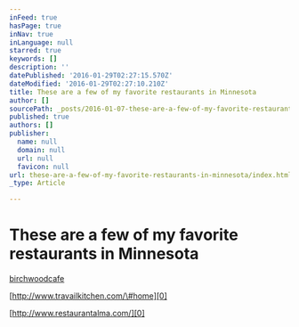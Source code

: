 ```yaml
---
inFeed: true
hasPage: true
inNav: true
inLanguage: null
starred: true
keywords: []
description: ''
datePublished: '2016-01-29T02:27:15.570Z'
dateModified: '2016-01-29T02:27:10.210Z'
title: These are a few of my favorite restaurants in Minnesota
author: []
sourcePath: _posts/2016-01-07-these-are-a-few-of-my-favorite-restaurants-in-minnesota.md
published: true
authors: []
publisher:
  name: null
  domain: null
  url: null
  favicon: null
url: these-are-a-few-of-my-favorite-restaurants-in-minnesota/index.html
_type: Article

---
```

# **These are a few of my favorite restaurants in Minnesota**

[birchwoodcafe][0]

[http://www.travailkitchen.com/\#home][0]

[http://www.restaurantalma.com/][0]

[0]: null